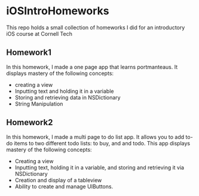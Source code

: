 # iOSIntroHomeworks
This repo holds a small collection of homeworks I did for an introductory iOS course at Cornell Tech

## Homework1
In this homework, I made a one page app that learns portmanteaus. It displays mastery of the following concepts:
   - creating a view
   - Inputting text and holding it in a variable
   - Storing and retrieving data in NSDictionary
   - String Manipulation
  
## Homework2
In this homework, I made a multi page to do list app. It allows you to add to-do items to two different todo lists: to buy, and and todo. 
This app displays mastery of the following concepts:
  - Creating a view
  - Inputting text, holding it in a variable, and storing and retrieving it via NSDictionary
  - Creation and display of a tableview
  - Ability to create and manage UIButtons. 
